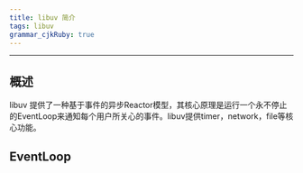 ```yaml
---
title: libuv 简介
tags: libuv
grammar_cjkRuby: true
---
```


---
##  概述
libuv 提供了一种基于事件的异步Reactor模型，其核心原理是运行一个永不停止的EventLoop来通知每个用户所关心的事件。libuv提供timer，network，file等核心功能。

## EventLoop
